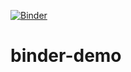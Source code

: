[![Binder](https://mybinder.org/badge_logo.svg)](https://mybinder.org/v2/gh/git@github.com:jsteyn/binder-demo.git/HEAD)

# binder-demo
